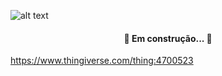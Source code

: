 ![alt text](https://cdn.thingiverse.com/assets/8d/e6/5d/03/41/featured_preview_18650.JPG)

<h4 align="center"> 
	🚧 Em construção...  🚧
</h4>

https://www.thingiverse.com/thing:4700523